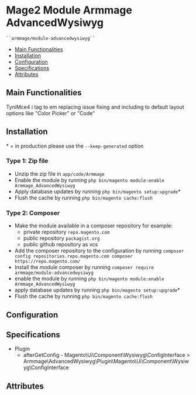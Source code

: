 # Mage2 Module Armmage AdvancedWysiwyg

    ``armmage/module-advancedwysiwyg``

 - [Main Functionalities](#markdown-header-main-functionalities)
 - [Installation](#markdown-header-installation)
 - [Configuration](#markdown-header-configuration)
 - [Specifications](#markdown-header-specifications)
 - [Attributes](#markdown-header-attributes)


## Main Functionalities
TyniMce4 i tag to em replacing issue fixing and  including to default layout options like "Color Picker" or "Code"

## Installation
\* = in production please use the `--keep-generated` option

### Type 1: Zip file

 - Unzip the zip file in `app/code/Armmage`
 - Enable the module by running `php bin/magento module:enable Armmage_AdvancedWysiwyg`
 - Apply database updates by running `php bin/magento setup:upgrade`\*
 - Flush the cache by running `php bin/magento cache:flush`

### Type 2: Composer

 - Make the module available in a composer repository for example:
    - private repository `repo.magento.com`
    - public repository `packagist.org`
    - public github repository as vcs
 - Add the composer repository to the configuration by running `composer config repositories.repo.magento.com composer https://repo.magento.com/`
 - Install the module composer by running `composer require armmage/module-advancedwysiwyg`
 - enable the module by running `php bin/magento module:enable Armmage_AdvancedWysiwyg`
 - apply database updates by running `php bin/magento setup:upgrade`\*
 - Flush the cache by running `php bin/magento cache:flush`


## Configuration




## Specifications

 - Plugin
	- afterGetConfig - Magento\Ui\Component\Wysiwyg\ConfigInterface > Armmage\AdvancedWysiwyg\Plugin\Magento\Ui\Component\Wysiwyg\ConfigInterface


## Attributes



